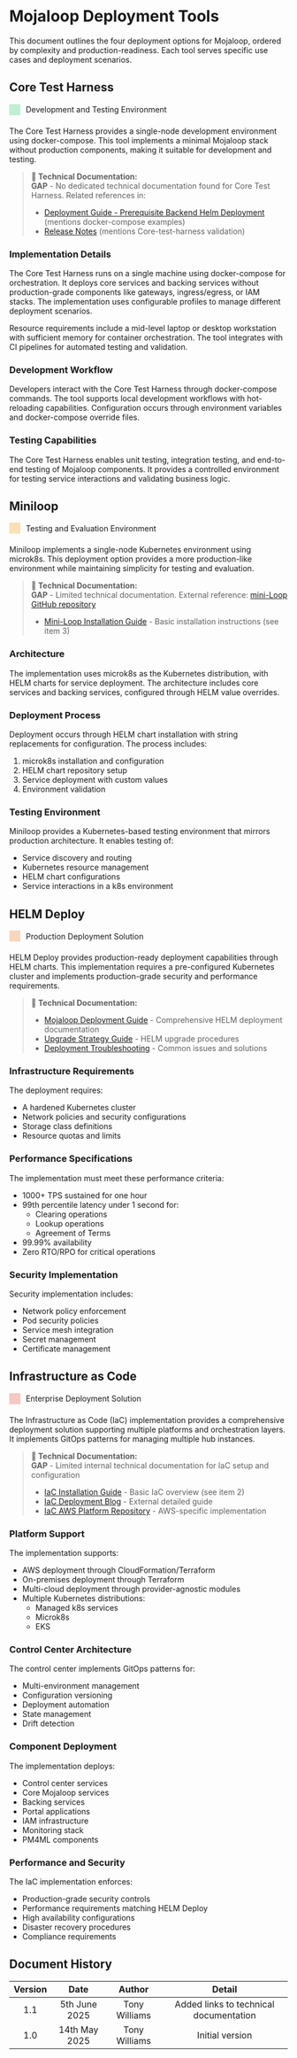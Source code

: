 # Mojaloop Deployment Tools

This document outlines the four deployment options for Mojaloop, ordered by complexity and production-readiness. Each tool serves specific use cases and deployment scenarios.

## Core Test Harness

<div style="display: flex; align-items: center; margin-bottom: 20px;">
    <div style="width: 20px; height: 20px; background-color: rgba(46, 204, 113, 0.3); margin-right: 10px;"></div>
    <span>Development and Testing Environment</span>
</div>

The Core Test Harness provides a single-node development environment using docker-compose. This tool implements a minimal Mojaloop stack without production components, making it suitable for development and testing.

> **🔗 Technical Documentation:**  
> **GAP** - No dedicated technical documentation found for Core Test Harness. Related references in:
> - [Deployment Guide - Prerequisite Backend Helm Deployment](../../../technical/technical/deployment-guide/README.md#_5-1-prerequisite-backend-helm-deployment) (mentions docker-compose examples)
> - [Release Notes](../../../technical/technical/releases.md) (mentions Core-test-harness validation)

### Implementation Details

The Core Test Harness runs on a single machine using docker-compose for orchestration. It deploys core services and backing services without production-grade components like gateways, ingress/egress, or IAM stacks. The implementation uses configurable profiles to manage different deployment scenarios.

Resource requirements include a mid-level laptop or desktop workstation with sufficient memory for container orchestration. The tool integrates with CI pipelines for automated testing and validation.

### Development Workflow

Developers interact with the Core Test Harness through docker-compose commands. The tool supports local development workflows with hot-reloading capabilities. Configuration occurs through environment variables and docker-compose override files.

### Testing Capabilities

The Core Test Harness enables unit testing, integration testing, and end-to-end testing of Mojaloop components. It provides a controlled environment for testing service interactions and validating business logic.

## Miniloop

<div style="display: flex; align-items: center; margin-bottom: 20px;">
    <div style="width: 20px; height: 20px; background-color: rgba(243, 156, 18, 0.3); margin-right: 10px;"></div>
    <span>Testing and Evaluation Environment</span>
</div>

Miniloop implements a single-node Kubernetes environment using microk8s. This deployment option provides a more production-like environment while maintaining simplicity for testing and evaluation.

> **🔗 Technical Documentation:**  
> **GAP** - Limited technical documentation. External reference: [mini-Loop GitHub repository](https://github.com/tdaly61/mini-loop)
> - [Mini-Loop Installation Guide](../../../getting-started/installation/installing-mojaloop.md) - Basic installation instructions (see item 3)

### Architecture

The implementation uses microk8s as the Kubernetes distribution, with HELM charts for service deployment. The architecture includes core services and backing services, configured through HELM value overrides.

### Deployment Process

Deployment occurs through HELM chart installation with string replacements for configuration. The process includes:
1. microk8s installation and configuration
2. HELM chart repository setup
3. Service deployment with custom values
4. Environment validation

### Testing Environment

Miniloop provides a Kubernetes-based testing environment that mirrors production architecture. It enables testing of:
- Service discovery and routing
- Kubernetes resource management
- HELM chart configurations
- Service interactions in a k8s environment

## HELM Deploy

<div style="display: flex; align-items: center; margin-bottom: 20px;">
    <div style="width: 20px; height: 20px; background-color: rgba(230, 126, 34, 0.3); margin-right: 10px;"></div>
    <span>Production Deployment Solution</span>
</div>

HELM Deploy provides production-ready deployment capabilities through HELM charts. This implementation requires a pre-configured Kubernetes cluster and implements production-grade security and performance requirements.

> **🔗 Technical Documentation:**  
> - [Mojaloop Deployment Guide](../../../technical/technical/deployment-guide/README.md) - Comprehensive HELM deployment documentation
> - [Upgrade Strategy Guide](../../../technical/technical/deployment-guide/upgrade-strategy-guide.md) - HELM upgrade procedures  
> - [Deployment Troubleshooting](../../../technical/technical/deployment-guide/deployment-troubleshooting.md) - Common issues and solutions

### Infrastructure Requirements

The deployment requires:
- A hardened Kubernetes cluster
- Network policies and security configurations
- Storage class definitions
- Resource quotas and limits

### Performance Specifications

The implementation must meet these performance criteria:
- 1000+ TPS sustained for one hour
- 99th percentile latency under 1 second for:
  - Clearing operations
  - Lookup operations
  - Agreement of Terms
- 99.99% availability
- Zero RTO/RPO for critical operations

### Security Implementation

Security implementation includes:
- Network policy enforcement
- Pod security policies
- Service mesh integration
- Secret management
- Certificate management

## Infrastructure as Code

<div style="display: flex; align-items: center; margin-bottom: 20px;">
    <div style="width: 20px; height: 20px; background-color: rgba(231, 76, 60, 0.3); margin-right: 10px;"></div>
    <span>Enterprise Deployment Solution</span>
</div>

The Infrastructure as Code (IaC) implementation provides a comprehensive deployment solution supporting multiple platforms and orchestration layers. It implements GitOps patterns for managing multiple hub instances.

> **🔗 Technical Documentation:**  
>  **GAP** - Limited internal technical documentation for IaC setup and configuration
> - [IaC Installation Guide](../../../getting-started/installation/installing-mojaloop.md) - Basic IaC overview (see item 2)
> - [IaC Deployment Blog](https://infitx.com/deploying-mojaloop-using-iac) - External detailed guide
> - [IaC AWS Platform Repository](https://github.com/mojaloop/iac-aws-platform) - AWS-specific implementation

### Platform Support

The implementation supports:
- AWS deployment through CloudFormation/Terraform
- On-premises deployment through Terraform
- Multi-cloud deployment through provider-agnostic modules
- Multiple Kubernetes distributions:
  - Managed k8s services
  - Microk8s
  - EKS

### Control Center Architecture

The control center implements GitOps patterns for:
- Multi-environment management
- Configuration versioning
- Deployment automation
- State management
- Drift detection

### Component Deployment

The implementation deploys:
- Control center services
- Core Mojaloop services
- Backing services
- Portal applications
- IAM infrastructure
- Monitoring stack
- PM4ML components

### Performance and Security

The IaC implementation enforces:
- Production-grade security controls
- Performance requirements matching HELM Deploy
- High availability configurations
- Disaster recovery procedures
- Compliance requirements

## Document History
|Version|Date|Author|Detail|
|:--------------:|:--------------:|:--------------:|:--------------:|
|1.1|5th June 2025| Tony Williams|Added links to technical documentation| 
|1.0|14th May 2025| Tony Williams|Initial version| 